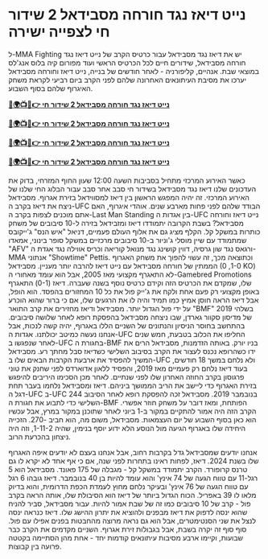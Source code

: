 #  נייט דיאז נגד חורחה מסבידאל 2 שידור חי לצפייה ישירה

ל-MMA Fighting יש את דיאז נגד מסבידאל עבור כרטיס הקרב של נייט דיאז נגד חורחה מסבידאל, שידורים חיים לכל הכרטיס הראשי ועוד מפורום קיה בלוס אנג'לס במוצאי שבת. אנהיים, קליפורניה - לאחר חודשים של בנייה, נייט דיאז וחורחה מסבידאל יערכו את מסיבת העיתונאים האחרונה שלהם לפני הקרב ביום רביעי לקראת משחק האיגרוף שלהם בסוף השבוע.

**[🔴🌍📺📱👉 נייט דיאז נגד חורחה מסבידאל 2 שידור חי](https://cutt.ly/SefKp7gb)**

**[🔴🌍📺📱👉 נייט דיאז נגד חורחה מסבידאל 2 שידור חי](https://cutt.ly/SefKp7gb)**

**[🔴🌍📺📱👉 נייט דיאז נגד חורחה מסבידאל 2 שידור חי](https://cutt.ly/SefKp7gb)**

**[🔴🌍📺📱👉 נייט דיאז נגד חורחה מסבידאל 2 שידור חי](https://cutt.ly/SefKp7gb)**

כאשר האירוע המרכזי מתחיל בסביבות השעה 12:00 שעון החוף המזרחי, בדוק את העדכונים שלנו דיאז נגד מסבידאל בשידור חי סבב אחר סבב עבור הבלוג החי שלנו של האירוע המרכזי. זה יהיה המפגש הראשון בין דיאז למסווידאל בזירת אגרוף. מסבידאל ניצח את דיאז בקרב ה-UFC הבודד שלהם לפני פחות מארבע שנים. אוהדי איגרוף, האם אתם מוכנים לצפות בקרב ה-Last Man Standing בין אגדות ה-UFC נייט דיאז וחורחה מסבידאל? בשבת הקרובה יתמודדו דיאז ומזבידאל בזירה ל-10 סיבובים של משחק כותרות במשקל קל. הקלף מציג גם את אלוף העולם פעמיים, דניאל "איש הנס" ג'ייקובס שמתמודד עם שיין מוסלי ג'וניור ב-10 סיבובים מרכזיים במשקל סופר בינוני, אמאדו "AFV" ורגאס נגד שון גרסיה, דווין קושינג נגד מנואל קוריאה וכריס אווילה נגד אגדת ה-MMA אנתוני "Showtime" Pettis. וכתוצאה מכך, זה עשוי להפוך את משחק האגרוף הממתין של חורחה מסבידאל עם נייט דיאז להרבה יותר מעניין. מסבידאל (1-0, 0 KO) לא התאגרף מקצועי מאז 2005, אבל הוא עומד מאחורי ה-Gamebred Promotions שלו, שמקדם את הכרטיס הזה וקידם כרטיס נוסף בשנה שעברה. דיאז (0-1) התאגרף באופן מקצועי רק פעם אחת ולקח את ג'ייק פול את כל 10 המחזורים בהפסד. הוא הופל, אבל דיאז הראה חוסן אמיץ כמו תמיד והיה לו את הרגעים שלו, אם כי ברור שהוא הוכרע על ידי פול הגדול יותר. מסבידאל ודיאז מחזירים את קרב התואר "BMF" בשלהי 2019 של מדיסון סקוור גארדן, שבו ניצחה מסבידאל בהפסקת רופא לאחר שלושה סיבובים. בהתחשב בחוסר הניסיון והנתונים של השניים הללו באגרוף, יהיה קשה לנכות, אבל אנחנו נעשה כמיטב יכולתנו. אגדות ה-UFC החליפו את הכלוב בטבעת, חמש שנים לאחר שנפגשו ב-UFC בחגורת ה-BMF בניו יורק. באותה הזדמנות, מסבידאל הרים את ידו כשהרופא נכנס לעצור את הקרב בסיבוב השלישי כשדיאז סבל מחתך רע. מסבידאל המשיך להפסיד את ארבעת הקרבות הבאים שלו ב-UFC ולא נלחם במשך 18 חודשים, בעוד דיאז נלחם רק פעמיים מאז 2019, והפסיד ללאון אדוארדס לפני שחנק את טוני פרגוסון בקרב החוזה האחרון שלו לפני שנתיים. לאחר מכן הסכימו היריבים להיפגש בזירת האגרוף כדי ליישב את הריב הממושך ביניהם. דיאז ומסבידאל נלחמו בעבר תחת דגל ה-UFC ב-UFC 244 בנובמבר 2019. מסבידאל זכה להפסקת רופא לאחר הסיבוב השלישי כדי לתבוע את חגורת ה-BMF הפותחת, ומאז דובר על משחק חוזר אפשרי. הקרב הזה היה אמור להתקיים במקור ב-1 ביוני לאחר שתוכנן במקור במרץ, אבל עכשיו הוא כאן בסוף השבוע של יום העצמאות. מסבידאל, משום מה, הוא חביב -270. הזכייה היחידה שלו באגרוף הגיעה מול הנוסע הלא ידוע יוסף בנימין, שהיה 1-11-2, וזה היה ניצחון בהכרעת הרוב.

אנחנו יודעים שמסבידאל גדל בקרבות רחוב, אבל אנחנו בעצם לא יודעים איפה האגרוף שלו בשנת 2024. דיאז, לפחות ראינו בתחרות לפני שנה, אם כי אף אחד לא יקרא לו גם טרנס קרופורד. הקרב יתמודד במשקל קל - מגבלה של 175 פאונד. מסבידאל הוא 5 רגל-11 עם טווח הגעה של 74 אינץ' והוא עומד להיות בן 40 בנובמבר. דיאז גובהו 6 רגל עם טווח הגעה של 76 אינץ' ובעיקר נלחם מחוץ לעמדת הכפת הדרומית, והוא בדיוק מלאו לו 39 באפריל. הכוח הגדול ביותר של דיאז הוא הסיבולת שלו, אותה הראה בקרב פול - קרב של 10 סיבובים כמו זה של שבת אמור להיות. עבור מסבידאל, סביר להניח שהוא ינסה לדפוק את דיאז מבפנים ולהוציא את יתרון ההישג שלו. דיאז כנראה ינסה לנצל את שני הסנטימטרים, אבל הוא גם נראה מרוצה מהחבטות בפנים אפילו עם פול. סוף סוף זה יקרה בשבת, אבל בגבולות זירת אגרוף. השניים מקדמים את הקרב כבר שבועות, וקיימו ארבע מסיבות עיתונאים קודמות יחד - אחת מהן הסתיימה בקטטה פרועה בין קבוצות.
